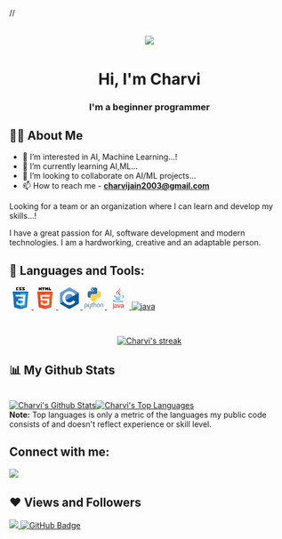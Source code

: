 //<h2 align="center"><img src="https://media.giphy.com/media/KiMBUPZUhUg4HRV6PW/giphy.gif"  width="400px"></h2>
<h1 align="center">Hi, I'm Charvi</h1>
<h3 align="center">I'm a beginner programmer</h3>



## 🙋‍♂️ About Me

- 👀 I’m interested in AI, Machine Learning...!
- 🌱 I’m currently learning AI,ML...
- 💞️ I’m looking to collaborate on AI/ML projects...
- 📫 How to reach me - **charvijain2003@gmail.com**
 

Looking for a team or an organization where I can learn and develop my skills...! 

I have a great passion for AI, software development and modern technologies. I am a hardworking, creative and an adaptable person.
 


## 🚀 Languages and Tools:

<p align="left"> 
<p align="left"> <a href="https://www.w3schools.com/css/" target="_blank"> <img src="https://raw.githubusercontent.com/devicons/devicon/master/icons/css3/css3-original-wordmark.svg" alt="css3" width="40" height="40"/> </a> <a href="https://www.w3.org/html/" target="_blank"> <img src="https://raw.githubusercontent.com/devicons/devicon/master/icons/html5/html5-original-wordmark.svg" alt="html5" width="40" height="40"/> </a><a href="https://www.w3schools.com/c/" target="_blank"> <img src="https://raw.githubusercontent.com/devicons/devicon/master/icons/c/c-original.svg" alt="c" width="40" height="40"/> </a> <a href="https://www.w3schools.com/python/" target"_blank"> <img src="https://raw.githubusercontent.com/devicons/devicon/master/icons/python/python-original-wordmark.svg" alt="python" width="40" height="40"/> </a> <a href="https://www.w3schools.com/java/" target"_blank"> <img src="https://raw.githubusercontent.com/devicons/devicon/master/icons/java/java-original-wordmark.svg" alt="java" width="40" height="40"/> <a href="https://www.w3schools.com/cpp/" target"_blank"> <img src="https://devicons.railway.app/i/cplusplus.png" alt="java" width="40" height="40"/> </a> 
</p>
<br/>
<p align="center">
    <a href="https://github.com/charvijain12/github-readme-streak-stats">
        <img title="🔥 Get streak stats for your profile at git.io/streak-stats" alt="Charvi's streak" src="https://github-readme-streak-stats.herokuapp.com/?user=charvijain12&theme=black-ice&hide_border=true&stroke=0000&background=060A0CD0"/>
    </a>
</p>



## 📊 My Github Stats

<br/>
<a href="https://github.com/charvijain12/github-readme-stats"><img alt="Charvi's Github Stats" src="https://github-readme-stats.vercel.app/api?username=charvijain12&show_icons=true&count_private=true&theme=react&hide_border=true&bg_color=0D1117"><img alt="Charvi's Top Languages" src="https://github-readme-stats.vercel.app/api/top-langs/?username=charvijain12&langs_count=8&count_private=true&layout=compact&theme=react&hide_border=true&bg_color=0D1117"></a>
<br/>
<b>Note:</b> Top languages is only a metric of the languages my public code consists of and doesn't reflect experience or skill level.
<br/>



## Connect with me:
<p align="left">
<a href = "https://www.linkedin.com/in/-charvi-jain-/"><img src="https://img.icons8.com/fluent/48/000000/linkedin.png"/></a>
</a>
</p>



## ❤ Views and Followers
<a href="https://github.com/Meghna-DAS/github-profile-views-counter">
    <img src="https://komarev.com/ghpvc/?username=charvijain12">
</a>
<a href="https://github.com/charvijain12?tab=followers"><img src="https://img.shields.io/github/followers/charvijain12?label=Followers&style=social" alt="GitHub Badge"></a>
